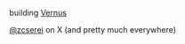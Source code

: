 building [Vernus](https://vernus.one)

[@zcserei](https://twitter.com/zcserei) on X (and pretty much everywhere)
